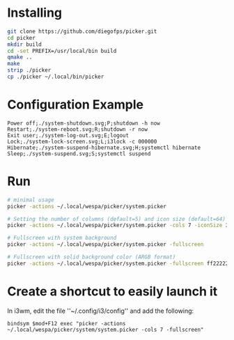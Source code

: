 # Installing

```bash
git clone https://github.com/diegofps/picker.git
cd picker
mkdir build
cd -set PREFIX=/usr/local/bin build
qmake ..
make
strip ./picker
cp ./picker ~/.local/bin/picker
```

# Configuration Example

```csv
Power off;./system-shutdown.svg;P;shutdown -h now
Restart;./system-reboot.svg;R;shutdown -r now
Exit user;./system-log-out.svg;E;logout
Lock;./system-lock-screen.svg;L;i3lock -c 000000
Hibernate;./system-suspend-hibernate.svg;H;systemctl hibernate
Sleep;./system-suspend.svg;S;systemctl suspend
```

# Run

```bash
# minimal usage
picker -actions ~/.local/wespa/picker/system.picker 

# Setting the number of columns (default=5) and icon size (default=64)
picker -actions ~/.local/wespa/picker/system.picker -cols 7 -iconSize 32

# Fullscreen with system background
picker -actions ~/.local/wespa/picker/system.picker -fullscreen

# Fullscreen with solid background color (ARGB format)
picker -actions ~/.local/wespa/picker/system.picker -fullscreen ff222222
```

# Create a shortcut to easily launch it

In i3wm, edit the file ''~/.config/i3/config'' and add the following:

```
bindsym $mod+F12 exec "picker -actions ~/.local/wespa/picker/system/system.picker -cols 7 -fullscreen"
```
